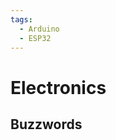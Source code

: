 ```yaml
---
tags:
  - Arduino
  - ESP32
---
```


# Electronics

## Buzzwords

<Buzzword text="SPI"/>
<Buzzword text="I2C"/>
<Buzzword text="Ethernet"/>
<Buzzword text="CAN"/>
<Buzzword text="Arduino"/>
<Buzzword text="ESP32"/>
<Buzzword text="FPGA"/>

